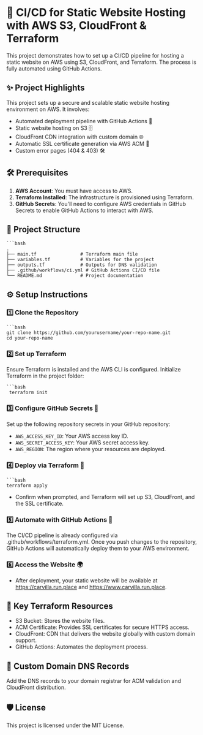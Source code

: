 # 🚀 CI/CD for Static Website Hosting with AWS S3, CloudFront & Terraform

This project demonstrates how to set up a CI/CD pipeline for hosting a static website on AWS using S3, CloudFront, and Terraform. The process is fully automated using GitHub Actions.

## ✨ Project Highlights

This project sets up a secure and scalable static website hosting environment on AWS. It involves:

- Automated deployment pipeline with GitHub Actions 🤖
- Static website hosting on S3 🗄️
- CloudFront CDN integration with custom domain 🌐
- Automatic SSL certificate generation via AWS ACM 🔐
- Custom error pages (404 & 403) 🛠️

## 🛠️ Prerequisites

1. **AWS Account**: You must have access to AWS.
2. **Terraform Installed**: The infrastructure is provisioned using Terraform.
3. **GitHub Secrets**: You'll need to configure AWS credentials in GitHub Secrets to enable GitHub Actions to interact with AWS.

## 🌳 Project Structure
    ```bash        
    .
    ├── main.tf                # Terraform main file
    ├── variables.tf           # Variables for the project
    ├── outputs.tf             # Outputs for DNS validation
    ├── .github/workflows/ci.yml # GitHub Actions CI/CD file
    └── README.md              # Project documentation

## ⚙️ Setup Instructions

### 1️⃣ Clone the Repository

    ```bash
    git clone https://github.com/yourusername/your-repo-name.git
    cd your-repo-name
    
### 2️⃣ Set up Terraform
Ensure Terraform is installed and the AWS CLI is configured.
Initialize Terraform in the project folder:

    ```bash
     terraform init

### 3️⃣ Configure GitHub Secrets 🔐
Set up the following repository secrets in your GitHub repository:
- `AWS_ACCESS_KEY_ID`: Your AWS access key ID.
- `AWS_SECRET_ACCESS_KEY`: Your AWS secret access key.
- `AWS_REGION`: The region where your resources are deployed.

### 4️⃣ Deploy via Terraform 🚀
    ```bash
    terraform apply
- Confirm when prompted, and Terraform will set up S3, CloudFront, and the SSL certificate.

### 5️⃣ Automate with GitHub Actions 🤖
The CI/CD pipeline is already configured via .github/workflows/terraform.yml.
Once you push changes to the repository, GitHub Actions will automatically deploy them to your AWS environment.

### 6️⃣ Access the Website 🌍
- After deployment, your static website will be available at https://carvilla.run.place and https://www.carvilla.run.place.


## 📂 Key Terraform Resources

- S3 Bucket: Stores the website files.
- ACM Certificate: Provides SSL certificates for secure HTTPS access.
- CloudFront: CDN that delivers the website globally with custom domain support.
- GitHub Actions: Automates the deployment process.

## 📜 Custom Domain DNS Records
Add the DNS records to your domain registrar for ACM validation and CloudFront distribution.

## 🛡️ License
This project is licensed under the MIT License.





